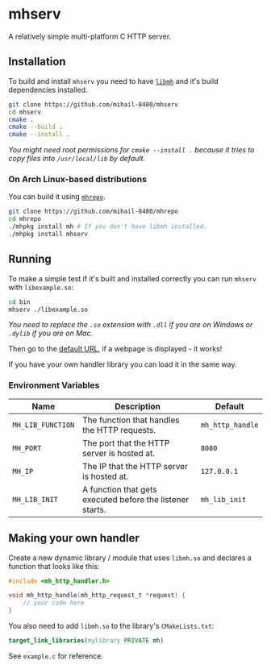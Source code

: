 # mhserv

A relatively simple multi-platform C HTTP server.

## Installation

To build and install `mhserv` you need to have [`libmh`](https://github.com/mihail-8480/mh) and it's build dependencies
installed.

```sh
git clone https://github.com/mihail-8480/mhserv
cd mhserv
cmake . 
cmake --build .
cmake --install .
```

*You might need root permissions for `cmake --install .` because it tries to copy files into `/usr/local/lib` by
default.*

### On Arch Linux-based distributions
You can build it using [`mhrepo`](https://github.com/mihail-8480/mhrepo).
```sh
git clone https://github.com/mihail-8480/mhrepo
cd mhrepo
./mhpkg install mh # If you don't have libmh installed.
./mhpkg install mhserv
```

## Running

To make a simple test if it's built and installed correctly you can run `mhserv` with `libexample.so`:

```sh
cd bin
mhserv ./libexample.so
```

*You need to replace the `.so` extension with `.dll` if you are on Windows or `.dylib` if you are on Mac.*

Then go to the [default URL](http://localhost:8080/), if a webpage is displayed - it works!

If you have your own handler library you can load it in the same way.

### Environment Variables

| Name | Description | Default |
|------| ----------- | ------- |
| `MH_LIB_FUNCTION` | The function that handles the HTTP requests. | `mh_http_handle` |
| `MH_PORT` | The port that the HTTP server is hosted at. | `8080` |
| `MH_IP` | The IP that the HTTP server is hosted at. | `127.0.0.1` |
| `MH_LIB_INIT` | A function that gets executed before the listener starts. | `mh_lib_init` |

## Making your own handler

Create a new dynamic library / module that uses `libmh.so` and declares a function that looks like this:

```c
#include <mh_http_handler.h>

void mh_http_handle(mh_http_request_t *request) {
    // your code here
}

```

You also need to add `libmh.so` to the library's `CMakeLists.txt`:

```cmake
target_link_libraries(mylibrary PRIVATE mh)
```

See `example.c` for reference.
